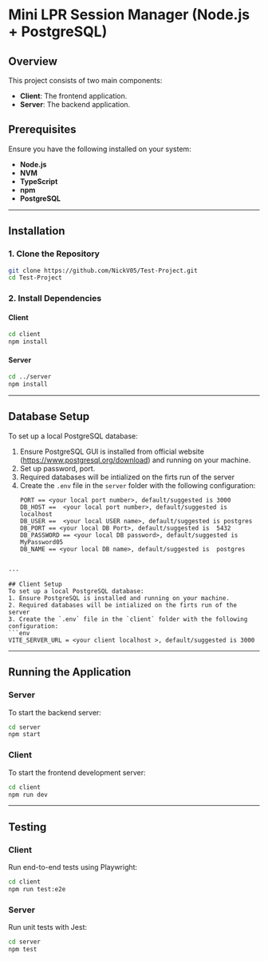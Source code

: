 # Mini LPR Session Manager (Node.js + PostgreSQL)

## Overview

This project consists of two main components:

- **Client**: The frontend application.
- **Server**: The backend application.

## Prerequisites

Ensure you have the following installed on your system:

- **Node.js**
- **NVM**
- **TypeScript**
- **npm**
- **PostgreSQL**

---

## Installation

### 1. Clone the Repository

```bash
git clone https://github.com/NickV05/Test-Project.git
cd Test-Project
```

### 2. Install Dependencies

#### Client

```bash
cd client
npm install
```

#### Server

```bash
cd ../server
npm install
```

---

## Database Setup

To set up a local PostgreSQL database:

1. Ensure PostgreSQL GUI is installed from official website (https://www.postgresql.org/download) and running on your machine.
2. Set up password, port.
3. Required databases will be intialized on the firts run of the server
4. Create the `.env` file in the `server` folder with the following configuration:
   ```env
   PORT == <your local port number>, default/suggested is 3000
   DB_HOST ==  <your local port number>, default/suggested is localhost
   DB_USER ==  <your local USER name>, default/suggested is postgres
   DB_PORT == <your local DB Port>, default/suggested is  5432
   DB_PASSWORD == <your local DB password>, default/suggested is  MyPassword05
   DB_NAME == <your local DB name>, default/suggested is  postgres

````

---

## Client Setup
To set up a local PostgreSQL database:
1. Ensure PostgreSQL is installed and running on your machine.
2. Required databases will be intialized on the firts run of the server
3. Create the `.env` file in the `client` folder with the following configuration:
```env
VITE_SERVER_URL = <your client localhost >, default/suggested is 3000
````

---

## Running the Application

### Server

To start the backend server:

```bash
cd server
npm start
```

### Client

To start the frontend development server:

```bash
cd client
npm run dev
```

---

## Testing

### Client

Run end-to-end tests using Playwright:

```bash
cd client
npm run test:e2e
```

### Server

Run unit tests with Jest:

```bash
cd server
npm test

```
